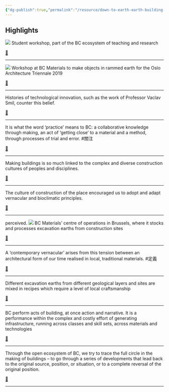 ```yaml
---
{"dg-publish":true,"permalink":"/resource/down-to-earth-earth-building-in-europe-and-africa-by-bc-architects-and-materials-and-studies/","tags":["建築"]}
---
```


## Highlights
![](https://cdn.ca.emap.com/wp-content/uploads/sites/12/2020/02/bcarchitectscasedesignrammedearthworkshoparchitecturalreview01_660_379646765.jpg)
Student workshop, part of the BC ecosystem of teaching and research

 [🔗](https://read.readwise.io/read/01hbqchap18s2wvczznh3dspmh)

---
![](https://cdn.ca.emap.com/wp-content/uploads/sites/12/2020/02/osloarchitecturetriennalebcarchitectsmaterialsstudiesarchitecturalreview_660_356384622.jpg)
Workshop at BC Materials to make objects in rammed earth for the Oslo Architecture Triennale 2019

 [🔗](https://read.readwise.io/read/01hbqchqb6rdb0yprth6drqpp3)

---
Histories of technological innovation, such as the work of Professor Vaclav Smil, counter this belief.

 [🔗](https://read.readwise.io/read/01hbqcjqr87vj0xmzgatxswgkn)

---
It is what the word ‘practice’ means to BC: a collaborative knowledge through making, an act of ‘getting close’ to a material and a method, through processes of trial and error.  #關注 

 [🔗](https://read.readwise.io/read/01hbqcmcshq5t2w6xn8k12x23b)

---
Making buildings is so much linked to the complex and diverse construction cultures of peoples and disciplines.

 [🔗](https://read.readwise.io/read/01hbqcqjnxpjx6q0twjrwv6k1s)

---
The culture of construction of the place encouraged us to adopt and adapt vernacular and bioclimatic principles.

 [🔗](https://read.readwise.io/read/01hbqct74xpmf8q6bjkwq8fmjq)

---
perceived.
![](https://cdn.ca.emap.com/wp-content/uploads/sites/12/2020/02/bcarchitectsrammedearthworkshoparchitecturalreview04_660_359817741.jpg)
BC Materials’ centre of operations in Brussels, where it stocks and processes excavation earths from construction sites

 [🔗](https://read.readwise.io/read/01hbqctfh57jkntm1rpcs0rvq7)

---
A ‘contemporary vernacular’ arises from this tension between an architectural form of our time realised in local, traditional materials.  #定義 

 [🔗](https://read.readwise.io/read/01hbqcw6f5361rp0v8hmx2rr4s)

---
Different excavation earths from different geological layers and sites are mixed in recipes which require a level of local craftsmanship

 [🔗](https://read.readwise.io/read/01hbqd1e5h6vxsx9gcdakm0qbg)

---
BC perform acts of building, at once action and narrative. It is a performance within the complex and costly effort of generating infrastructure, running across classes and skill sets, across materials and technologies

 [🔗](https://read.readwise.io/read/01hbqd3drxsf3afe6t01ab7vbg)

---
Through the open ecosystem of BC, we try to trace the full circle in the making of buildings – to go through a series of developments that lead back to the original source, position, or situation, or to a complete reversal of the original position.

 [🔗](https://read.readwise.io/read/01hbqd4c3t31vdmxepb3hfrysc)

---
